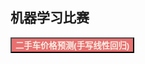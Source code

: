## 机器学习比赛

<a href="/#/ml/0"><button class="mybutton" style="background-color: #ea7070"><b><font color='#f4f0e6'>二手车价格预测(手写线性回归)</font></b></button></a>